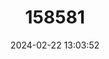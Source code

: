 ---
title: "158581"
category: "Phyllomacromia villiersi"
draft: false
date: 2024-02-22 13:03:52
languages:
  English: ["Conbo Double-spined Cruiser"]
---